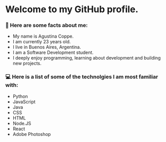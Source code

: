 <h1> Welcome to my GitHub profile. </h1>
<h3>📝 Here are some facts about me:</h3>
<ul>
    <li>My name is Agustina Coppe.</li>
    <li>I am currently 23 years old.</li>
    <li>I live in Buenos Aires, Argentina.</li>
    <li>I am a Software Development student.</li>
    <li>I deeply enjoy programming, learning about development and building new projects.</li>
</ul>
<h3>💻 Here is a list of some of the technolgies I am most familiar with:</h3>
<ul>
    <li>Python</li>
    <li>JavaScript</li>
    <li>Java</li>
    <li>CSS</li>
    <li>HTML</li>
    <li>Node.JS</li>
    <li>React</li>
    <li>Adobe Photoshop</li>
</ul>
